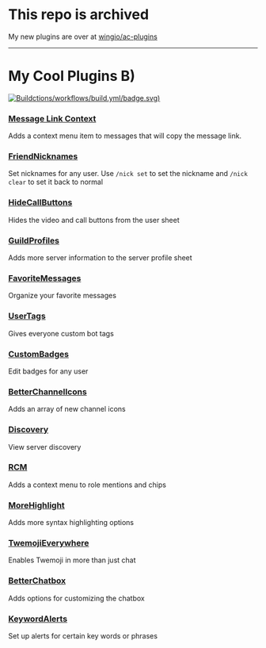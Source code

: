 # This repo is archived
My new plugins are over at [wingio/ac-plugins](https://github.com/wingio/ac-plugins)

---

# My Cool Plugins B)
[![Build](https://github.com/wingio/plugins/a)ctions/workflows/build.yml/badge.svg)](https://github.com/wingio/plugins/actions/workflows/build.yml)

### [Message Link Context](https://github.com/wingio/plugins/blob/builds/MessageLinkContext.zip?raw=true)
Adds a context menu item to messages that will copy the message link.

### [FriendNicknames](https://github.com/wingio/plugins/raw/builds/FriendNicknames.zip)
Set nicknames for any user. Use `/nick set` to set the nickname and `/nick clear` to set it back to normal

### [HideCallButtons](https://github.com/wingio/plugins/raw/builds/HideCallButtons.zip)
Hides the video and call buttons from the user sheet

### [GuildProfiles](https://github.com/wingio/plugins/raw/builds/GuildProfiles.zip)
Adds more server information to the server profile sheet

### [FavoriteMessages](https://github.com/wingio/plugins/raw/builds/FavoriteMessages.zip)
Organize your favorite messages

### [UserTags](https://github.com/wingio/plugins/raw/builds/UserTags.zip)
Gives everyone custom bot tags

### [CustomBadges](https://github.com/wingio/plugins/raw/builds/CustomBadges.zip)
Edit badges for any user

### [BetterChannelIcons](https://github.com/wingio/plugins/raw/builds/BetterChannelIcons.zip)
Adds an array of new channel icons

### [Discovery](https://github.com/wingio/plugins/raw/builds/Discovery.zip)
View server discovery

### [RCM](https://github.com/wingio/plugins/raw/builds/RCM.zip)
Adds a context menu to role mentions and chips

### [MoreHighlight](https://github.com/wingio/plugins/raw/builds/MoreHighlight.zip)
Adds more syntax highlighting options

### [TwemojiEverywhere](https://github.com/wingio/plugins/raw/builds/TwemojiEverywhere.zip)
Enables Twemoji in more than just chat

### [BetterChatbox](https://github.com/wingio/plugins/raw/builds/BetterChatbox.zip)
Adds options for customizing the chatbox

### [KeywordAlerts](https://github.com/wingio/plugins/raw/builds/KeywordAlerts.zip)
Set up alerts for certain key words or phrases
